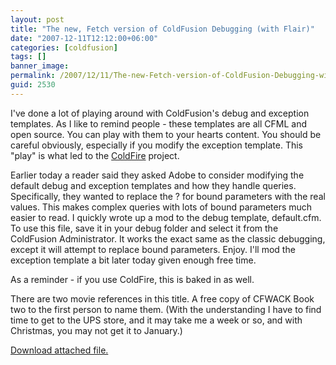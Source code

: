 ```yaml
---
layout: post
title: "The new, Fetch version of ColdFusion Debugging (with Flair)"
date: "2007-12-11T12:12:00+06:00"
categories: [coldfusion]
tags: []
banner_image: 
permalink: /2007/12/11/The-new-Fetch-version-of-ColdFusion-Debugging-with-Flair
guid: 2530
---
```


I've done a lot of playing around with ColdFusion's debug and exception templates. As I like to remind people - these templates are all CFML and open source. You can play with them to your hearts content. You should be careful obviously, especially if you modify the exception template. This "play" is what led to the <a href="http://coldfire.riaforge.org">ColdFire</a> project.

Earlier today a reader said they asked Adobe to consider modifying the default debug and exception templates and how they handle queries. Specifically, they wanted to replace the ? for bound parameters with the real values. This makes complex queries with lots of bound parameters much easier to read. I quickly wrote up a mod to the debug template, default.cfm. To use this file, save it in your debug folder and select it from the ColdFusion Administrator. It works the exact same as the classic debugging, except it will attempt to replace bound parameters. Enjoy. I'll mod the exception template a bit later today given enough free time.

As a reminder - if you use ColdFire, this is baked in as well.

There are two movie references in this title. A free copy of CFWACK Book two to the first person to name them. (With the understanding I have to find time to get to the UPS store, and it may take me a week or so, and with Christmas, you may not get it to January.)<p><a href='enclosures/D{% raw %}%3A%{% endraw %}5Chosts{% raw %}%5Cwww%{% endraw %}2Ecoldfusionjedi{% raw %}%2Ecom%{% endraw %}5Cenclosures{% raw %}%2Fdeluxe%{% endraw %}2Ecfm%2Ezip'>Download attached file.</a></p>